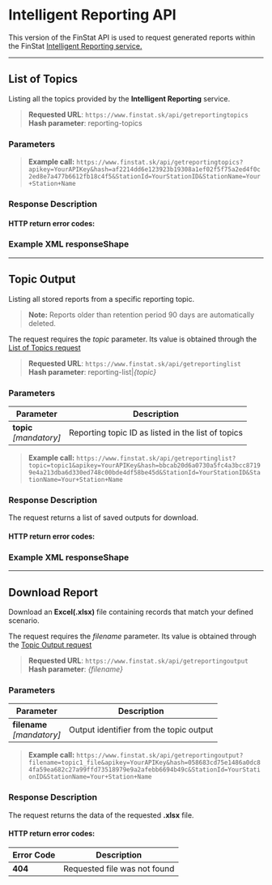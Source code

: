 # Intelligent Reporting API 
This version of the FinStat API is used to request generated reports within the FinStat [Intelligent Reporting service.](https://www.finstat.sk/inteligentny-reporting)

---
## List of Topics 
Listing all the topics provided by the **Intelligent Reporting** service.  
> **Requested URL**: ```https://www.finstat.sk/api/getreportingtopics```<br />
> **Hash parameter**: reporting-topics
### Parameters 
[](../../../common/parameters/parameters-sk.md ':include')


> **Example call:** ```https://www.finstat.sk/api/getreportingtopics?apikey=YourAPIKey&hash=af2214dd6e123923b19308a1ef02f5f75a2ed4f0c2ed8e7a477b6612fb18c4f5&StationId=YourStationID&StationName=Your+Station+Name```
### Response Description

[](../../../common/responses/reportingtopic-en.md ':include')

#### HTTP return error codes:
[](../../../common/http/errorcodes-en.md ':include')

### Example XML responseShape 
[](../../../common/examples/reporting-topics.md ':include')

---

## Topic Output
Listing all stored reports from a specific reporting topic.
> **Note:** Reports older than retention period 90 days are automatically deleted.

The request requires the *topic* parameter. Its value is obtained through the [List of Topics request](#list-of-topics)
> **Requested URL**: ```https://www.finstat.sk/api/getreportinglist```<br />
> **Hash parameter**: reporting-list|*{topic}*
### Parameters
| Parameter | Description  |
| ----------- | ----------- |
| **topic**<br />*[mandatory]*| Reporting topic ID as listed in the list of topics |

[](../../../common/parameters/parameters-sk.md ':include')


> **Example call:** ```https://www.finstat.sk/api/getreportinglist?topic=topic1&apikey=YourAPIKey&hash=bbcab20d6a0730a5fc4a3bcc87199e4a213dba6d330ed748c00bde4df58be45d&StationId=YourStationID&StationName=Your+Station+Name```
### Response Description

The request returns a list of saved outputs for download.

[](../../../common/responses/reportoutput-en.md ':include')

#### HTTP return error codes:
[](../../../common/http/errorcodes-en.md ':include')

### Example XML responseShape 
[](../../../common/examples/reporting-list.md ':include')

---

## Download Report  
Download an **Excel(.xlsx)** file containing records that match your defined scenario.

The request requires the *filename* parameter. Its value is obtained through the [Topic Output request](#topic-output)
> **Requested URL**: ```https://www.finstat.sk/api/getreportingoutput```<br />
> **Hash parameter**: *{filename}*
### Parameters
| Parameter | Description |
| ----------- | ----------- |
| **filename**<br />*[mandatory]*| Output identifier from the topic output |

[](../../../common/parameters/parameters-en.md ':include')


> **Example call:** ```https://www.finstat.sk/api/getreportingoutput?filename=topic1_file&apikey=YourAPIKey&hash=058683cd75e1486a0dc84fa59ea682c27a99ffd73518979e9a2afebb6694b49c&StationId=YourStationID&StationName=Your+Station+Name```
### Response Description

The request returns the data of the requested **.xlsx** file.  

#### HTTP return error codes:
| Error Code| Description |
| ----------- | ----------- |
| **404**| Requested file was not found |

[](../../../common/http/errorcodes-en.md ':include')
